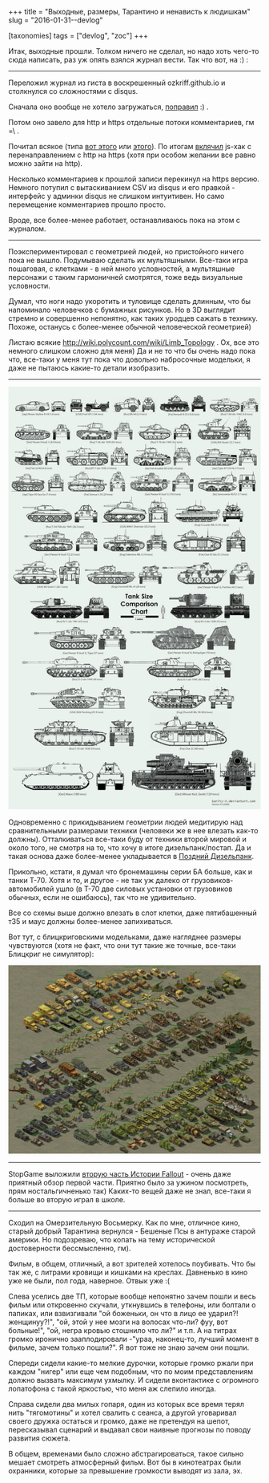 +++
title = "Выходные, размеры, Тарантино и ненависть к людишкам"
slug = "2016-01-31--devlog"

[taxonomies]
tags = ["devlog", "zoc"]
+++

Итак, выходные прошли. Толком ничего не сделал, но надо хоть чего-то
сюда написать, раз уж опять взялся журнал вести. Так что вот, на :) :

------------------------------------------------------------------------

Переложил журнал из гиста в воскрешенный ozkriff.github.io и столкнулся
со сложностями с disqus.

Сначала оно вообще не хотело загружаться,
[поправил](https://github.com/ozkriff/ozkriff.github.io-src/commit/a410487) :) .

Потом оно завело для http и https отдельные потоки комментариев, гм =\\ .

Почитал всякое (типа [вот
этого](https://github.com/barryclark/jekyll-now/issues/165) или
[этого](https://coderabbi.github.io/posts/force-https-with-github-pages)).
По итогам
[вклячил](https://github.com/ozkriff/ozkriff.github.io-src/commit/183bee)
js-хак с перенаправлением с http на https (хотя при особом желании все
равно можно зайти на http).

Несколько комментариев к прошлой записи перекинул на https версию.
Немного потупил с вытаскиванием CSV из disqus и его правкой - интерфейс
у админки disqus не слишком интуитивен. Но само перемещение комментариев
прошло просто.

Вроде, все более-менее работает, останавливаюсь пока на этом с журналом.

------------------------------------------------------------------------

Поэкспериментировал с геометрией людей, но пристойного ничего пока не
вышло. Подумываю сделать их мультяшными. Все-таки игра пошаговая, с
клетками - в ней много условностей, а мультяшные персонажи с таким
гармоничней смотрятся, тоже ведь визуальные условности.

Думал, что ноги надо укоротить и туловище сделать длинным, что бы
напоминало человечков с бумажных рисунков. Но в 3D выглядит стремно и
совершенно непонятно, как таких уродцев сажать в технику. Похоже,
останусь с более-менее обычной человеческой геометрией)

Листаю всякие <http://wiki.polycount.com/wiki/Limb_Topology> . Ох, все
это немного слишком сложно для меня) Да и не то что бы очень надо пока
что, все-таки у меня тут пока что довольно набросочные модельки, я даже
не пытаюсь какие-то детали изобразить.

------

![схема пропорций](proportions.jpg)

Одновременно с прикидыванием геометрии людей медитирую над
сравнительными размерами техники (человеки же в нее влезать как-то
должны). Отталкиваться все-таки буду от техники второй мировой и около
того, не смотря на то, что хочу в итоге дизельпанк/постап. Да и такая
основа даже более-менее укладывается в
[Поздний Дизельпанк](https://ru.wikipedia.org/wiki/Дизельпанк#.D0.A0.D0.B0.D0.B7.D0.B2.D0.B8.D1.82.D0.B8.D0.B5_.D0.B6.D0.B0.D0.BD.D1.80.D0.B0).

Прикольно, кстати, я думал что бронемашины серии БА больше, как и танки
Т-70. Хотя и то, и другое - не так уж далеко от грузовиков-автомобилей
ушло (в Т-70 две силовых установки от грузовиков обычных, если не
ошибаюсь), так что не удивительно.

Все со схемы выше должно влезать в слот клетки, даже пятибашенный т35 и
маус должны более-менее запихиваться.

Вот тут, с блицкриговскими модельками, даже нагляднее размеры
чувствуются (хотя не факт, что они тут такие же точные, все-таки
Блицкриг не симулятор):

![картинка из блицкрига с кучей техники](blitzjrieg.png)

------------------------------------------------------------------------

StopGame выложили [вторую часть Истории
Fallout](http://www.youtube.com/watch?v=EqwhkOXtrEA) - очень даже
приятный обзор первой части. Приятно было за ужином посмотреть, прям
ностальгичненько так) Каких-то вещей даже не знал, все-таки я больше во
вторую играл в школе.

------------------------------------------------------------------------

Сходил на Омерзительную Восьмерку. Как по мне, отличное кино, старый
добрый Тарантина вернулся - Бешеные Псы в антураже старой америки. Но
подозреваю, что копать на тему исторической достоверности бессмысленно,
гм).

Фильм, в общем, отличный, а вот зрителей хотелось поубивать. Что бы так
же, с литрами кровищи и кишками на креслах. Давненько в кино уже не
были, пол года, наверное. Отвык уже :(

Слева уселись две ТП, которые вообще непонятно зачем пошли и весь фильм
или откровенно скучали, уткнувшись в телефоны, или болтали о папиках,
или взвизгивали "ой боженьки, он что в лицо ее ударил?! женщинуу?!",
"ой, этой у нее мозги на волосах что-ли? фуу, вот больные!", "ой, негра
кровью стошнило что ли?" и т.п. А на титрах громко иронично
зааплодировали -"ураа, наконец-то, лучший момент в фильме, зачем только
пошли?". Я вот тоже не знаю зачем они пошли.

Спереди сидели какие-то мелкие дурочки, которые громко ржали при каждом
"нигер" или еще чем подобным, что по моим представлениям должно вызвать
максимум ухмылку. И сидели вконтактике с огромного лопатофона с такой
яркостью, что меня аж слепило иногда.

Справа сидели два милых гопаря, один из которых все время терял нить
"тягомотины" и хотел свалить с сеанса, а другой уговаривал своего дружка
остаться и громко, даже не претендуя на шепот, пересказывал сценарий и
выдавал свои наивные прогнозы по поводу развития сюжета.

В общем, временами было сложно абстрагироваться, такое сильно мешает
смотреть атмосферный фильм. Вот бы в кинотеатрах были охранники, которые
за превышение громкости выводят из зала, эх.

